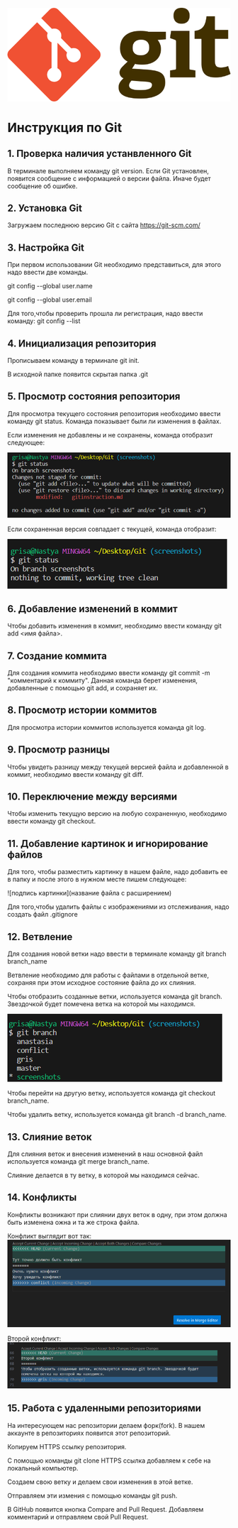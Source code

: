 ![Тут должно быть лого](Git-logo.png)
# Инструкция по Git

## 1. Проверка наличия устанвленного Git

В терминале выполняем команду git version. Если Git установлен, появится сообщение с информацией о версии файла. Иначе будет сообщение об ошибке.

## 2. Установка Git

Загружаем последнюю версию Git с сайта <https://git-scm.com/>

## 3. Настройка Git

При первом использовании Git необходимо представиться, для этого надо ввести две команды.

git config --global user.name

git config --global user.email

Для того,чтобы проверить прошла ли регистрация, надо ввести команду: git config --list

## 4. Инициализация репозитория

Прописываем команду в терминале git init.

В исходной папке появится скрытая папка .git

## 5. Просмотр состояния репозитория

Для просмотра текущего состояния репозитория необходимо ввести команду git status. Команда показывает были ли изменения в файлах.

Если изменения не добавлены и не сохранены, команда отобразит следующее:

![статус с несохраненными изменениями](status1.png)

Если сохраненная версия совпадает с текущей, команда отобразит:

![все изменения сохранены](status2.png)

## 6. Добавление изменений в коммит

Чтобы добавить изменения в коммит, необходимо ввести команду git add <имя файла>.

## 7. Создание коммита

Для создания коммита необходимо ввести команду git commit -m "комментарий к коммиту". Данная команда берет изменения, добавленные с помощью git add, и сохраняет их.

## 8. Просмотр истории коммитов

Для просмотра истории коммитов используется команда git log.

## 9. Просмотр разницы

Чтобы увидеть разницу между текущей версией файла и добавленной в коммит, необходимо ввести команду git diff.

## 10. Переключение между версиями 

Чтобы изменить текущую версию на любую сохраненную, необходимо ввести команду git checkout.

## 11. Добавление картинок и игнорирование файлов

Для того, чтобы разместить картинку в нашем файле, надо добавить ее в папку и после этого в нужном месте пишем следующее:

![подпись картинки](название файла с расширением)

Для того,чтобы удалить файлы с изображениями из отслеживания, надо создать файл .gitignore

## 12. Ветвление

Для создания новой ветки надо ввести в терминале команду git branch branch_name

Ветвление необходимо для работы с файлами в отдельной ветке, сохраняя при этом исходное состояние файла до их слияния.

Чтобы отобразить созданные ветки, используется команда git branch. Звездочкой будет помечена ветка на которой мы находимся.

![отброжение веток](branches.png)

Чтобы перейти на другую ветку, используется команда git checkout branch_name.

Чтобы удалить ветку, используется команда git branch -d branch_name.

## 13. Слияние веток

Для слияния веток и внесения изменений в наш основной файл используется команда git merge branch_name.

Слияние делается в ту ветку, в которой мы находимся сейчас.

## 14. Конфликты

Конфликты возникают при слиянии двух веток в одну, при этом должна быть изменена ожна и та же строка файла.

Конфликт выглядит вот так:
![конфликт](conflict.png)

Второй конфликт:
![конфликт2](conflict2.png)

## 15. Работа с удаленными репозиториями

На интересующем нас репозитории делаем форк(fork). В нашем аккаунте в репозиториях появится этот репозиторий.

Копируем HTTPS ссылку репозитория.

С помощью команды git clone HTTPS ссылка добавляем к себе на локальный компьютер.

Создаем свою ветку и делаем свои изменения в этой ветке.

Отправляем эти измения с помощью команды git push.

В GitHub появится кнопка Compare and Pull Request. Добавляем комментарий и отправляем свой Pull Request.